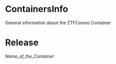 # ContainersInfo
General information about the ZTFCosmo Container


# Release
_Name_of_the_Container_: 
